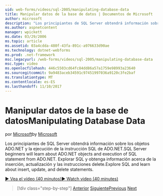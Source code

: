 ```yaml
---
uid: web-forms/videos/sql-2005/manipulating-database-data
title: Manipular datos de la base de datos | Documentos de Microsoft
author: microsoft
description: "Los principiantes de SQL Server obtendrá información sobre los objetos ADO.NET y la ejecución de la instrucción SQL de ADO.NET. Explorar SQL y obtenga información acerca de insert, update y delete sta...."
ms.author: aspnetcontent
manager: wpickett
ms.date: 03/29/2006
ms.topic: article
ms.assetid: 03a4cdda-480f-43fa-891c-a976633d90ae
ms.technology: dotnet-webforms
ms.prod: .net-framework
msc.legacyurl: /web-forms/videos/sql-2005/manipulating-database-data
msc.type: video
ms.openlocfilehash: 446c5503cd64fc84dd86a57a1759e98993a23640
ms.sourcegitcommit: 9a9483aceb34591c97451997036a9120c3fe2baf
ms.translationtype: MT
ms.contentlocale: es-ES
ms.lasthandoff: 11/10/2017
---
```

<a name="manipulating-database-data"></a><span data-ttu-id="480f1-104">Manipular datos de la base de datos</span><span class="sxs-lookup"><span data-stu-id="480f1-104">Manipulating Database Data</span></span>
====================
<span data-ttu-id="480f1-105">por [Microsoft](https://github.com/microsoft)</span><span class="sxs-lookup"><span data-stu-id="480f1-105">by [Microsoft](https://github.com/microsoft)</span></span>

<span data-ttu-id="480f1-106">Los principiantes de SQL Server obtendrá información sobre los objetos ADO.NET y la ejecución de la instrucción SQL de ADO.NET.</span><span class="sxs-lookup"><span data-stu-id="480f1-106">SQL Server beginners will learn about ADO.NET objects and execution of SQL statement from ADO.NET.</span></span> <span data-ttu-id="480f1-107">Explorar SQL y obtenga información acerca de la inserción, actualización y las instrucciones delete.</span><span class="sxs-lookup"><span data-stu-id="480f1-107">Explore SQL and learn about insert, update, and delete statements.</span></span>

[<span data-ttu-id="480f1-108">&#9654; Vea el vídeo (40 minutos)</span><span class="sxs-lookup"><span data-stu-id="480f1-108">&#9654; Watch video (40 minutes)</span></span>](https://channel9.msdn.com/Blogs/ASP-NET-Site-Videos/manipulating-database-data)

>[!div class="step-by-step"]
<span data-ttu-id="480f1-109">[Anterior](designing-relational-database-tables.md)
[Siguiente](more-structured-query-language.md)</span><span class="sxs-lookup"><span data-stu-id="480f1-109">[Previous](designing-relational-database-tables.md)
[Next](more-structured-query-language.md)</span></span>
